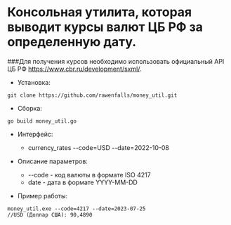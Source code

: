 # Консольная утилита, которая выводит курсы валют ЦБ РФ за определенную дату.
###Для получения курсов необходимо использовать официальный API ЦБ РФ https://www.cbr.ru/development/sxml/.
* Установка:
```
git clone https://github.com/rawenfalls/money_util.git
```
* Сборка:
```
go build money_util.go
```
* Интерфейс:
	* currency_rates --code=USD --date=2022-10-08

* Описание параметров:
	* --code - код валюты в формате ISO 4217
	* date - дата в формате YYYY-MM-DD
* Пример работы:
```
money_util.exe --code=4217 --date=2023-07-25
//USD (Доллар США): 90,4890
```
